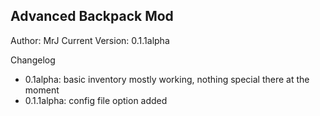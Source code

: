Advanced Backpack Mod
---------------------

Author: MrJ
Current Version: 0.1.1alpha










Changelog
- 0.1alpha: basic inventory mostly working, nothing special there at the moment
- 0.1.1alpha: config file option added